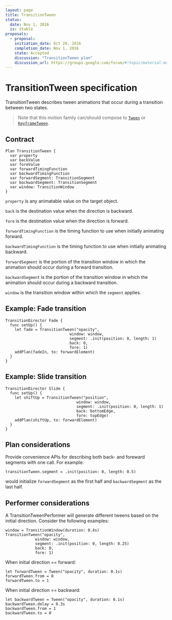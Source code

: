 ```yaml
---
layout: page
title: TransitionTween
status:
  date: Nov 1, 2016
  is: Stable
proposals:
  - proposal:
    initiation_date: Oct 20, 2016
    completion_date: Nov 1, 2016
    state: Accepted
    discussion: "TransitionTween plan"
    discussion_url: https://groups.google.com/forum/#!topic/material-motion/uoBbUAK0LCE
---
```


# TransitionTween specification

TransitionTween describes tween animations that occur during a transition between two states.

> Note that this motion family can/should compose to [`Tween`](Tween) or [`KeyframeTween`](KeyframeTween).

## Contract

```
Plan TransitionTween {
  var property
  var backValue
  var foreValue
  var forwardTimingFunction
  var backwardTimingFunction
  var forwardSegment: TransitionSegment
  var backwardSegment: TransitionSegment
  var window: TransitionWindow
}
```

`property` is any animatable value on the target object.

`back` is the destination value when the direction is backward.

`fore` is the destination value when the direction is forward.

`forwardTimingFunction` is the timing function to use when initially animating forward.

`backwardTimingFunction` is the timing function to use when initially animating backward.

`forwardSegment` is the portion of the transition window in which the animation should occur during a forward transition.

`backwardSegment` is the portion of the transition window in which the animation should occur during a backward transition.

`window` is the transition window within which the `segment` applies.

## Example: Fade transition

    TransitionDirector Fade {
      func setUp() {
        let fade = TransitionTween("opacity",
                                window: window,
                                segment: .init(position: 0, length: 1)
                                back: 0,
                                fore: 1)
        addPlan(fadeIn, to: forwardElement)
      }
    }

## Example: Slide transition

    TransitionDirector Slide {
      func setUp() {
        let shiftUp = TransitionTween("position",
                                   window: window,
                                   segment: .init(position: 0, length: 1)
                                   back: bottomEdge,
                                   fore: topEdge)
        addPlan(shiftUp, to: forwardElement)
      }
    }

## Plan considerations

Provide convenience APIs for describing both back- and foreward segments with one call. For example:

```
transitionTween.segment = .init(position: 0, length: 0.5)
```

would initialize `forwardSegment` as the first half and `backwardSegment` as the last half.

## Performer considerations

A TransitionTweenPerformer will generate different tweens based on the initial direction. Consider the following examples:

```
window = TransitionWindow(duration: 0.4s)
TransitionTween("opacity",
             window: window,
             segment: .init(position: 0, length: 0.25)
             back: 0,
             fore: 1)
```

When initial direction == forward:

```
let forwardTween = Tween("opacity", duration: 0.1s)
forwardTween.from = 0
forwardTween.to = 1
```

When initial direction == backward:

```
let backwardTween = Tween("opacity", duration: 0.1s)
backwardTween.delay = 0.3s
backwardTween.from = 1
backwardTween.to = 0
```
